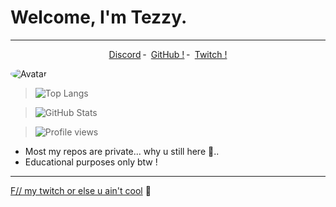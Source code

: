 # Welcome, I'm Tezzy.
------

<p align="center">
<a href="https://discord.com/users/">Discord</a>
    ╴
        <a href="https://github.com/DaddyTezzy">GitHub !</a>
    ╴
        <a href="https://twitch.tv/daddy_tezzy">Twitch !</a>
</p>
    
<img src="https://images-ext-2.discordapp.net/external/_cGMPIWiy_GjuhJvnNFyCiww306onW-FpcBer1nLW4Y/https/media.discordapp.net/attachments/791039111452426241/791267442101452800/B2E8ABC7-B9E8-4929-A3D5-1B0819ECE97D.gif?width=320&height=179" alt="Avatar" style="border-radius: 75%;">

> ![Top Langs](https://github-readme-stats.vercel.app/api/top-langs/?username=DaddyTezzy&theme=dark&layout=compact)

> ![GitHub Stats](https://github-readme-stats.vercel.app/api?username=DaddyTezzy&show_icons=true&theme=dark)

> ![Profile views](https://gpvc.arturio.dev/tezzy-lab?v=3)

- Most my repos are private... why u still here 🧐..
- Educational purposes only btw !

-----

<a href="https://www.twitch.tv/daddy_tezzy">F// my twitch or else u ain't cool</a>
    🥤
